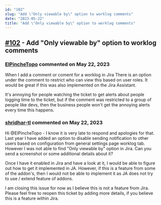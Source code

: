 ```yaml
---
id: "102"
slug: "Add \"Only viewable by\" option to worklog comments"
date: "2023-05-22"
title: "Add \"Only viewable by\" option to worklog comments"
---
```



## [#102](https://github.com/shridhar-tl/jira-assistant/issues/102) - Add "Only viewable by" option to worklog comments

### [ElPincheTopo](https://github.com/ElPincheTopo) commented on May 22, 2023

When I add a comment or coment for a worklog in Jira There is an option under the comment to restrict who can view this based on user roles. It would be great if this was also implemented on the Jira Assistant.

It's annoying for people watching the ticket to get alerts about people logging time to the ticket, but if the comment was restricted to a group of people like devs, then the business people won't get the annoying alerts every time this happens.

### [shridhar-tl](https://github.com/shridhar-tl) commented on May 22, 2023

Hi @ElPincheTopo - I know it is very late to respond and apologies for that. Last year I have added an option to disable sending notification to other users based on configuration from general settings page worklog tab. However I was not able to find "Only viewable by" option in Jira. Can you send a screenshot or some additional details about it?

Once I have it enabled in Jira and have a look at it, I would be able to figure out how to get it implemented in JA. However, if this is a feature from some of the addon's, then I would not be able to implement it as JA does not try to use / extend feature of addons.

I am closing this issue for now as I believe this is not a feature from Jira. Please feel free to reopen this ticket by adding more details, if you believe this is a feature within Jira.
